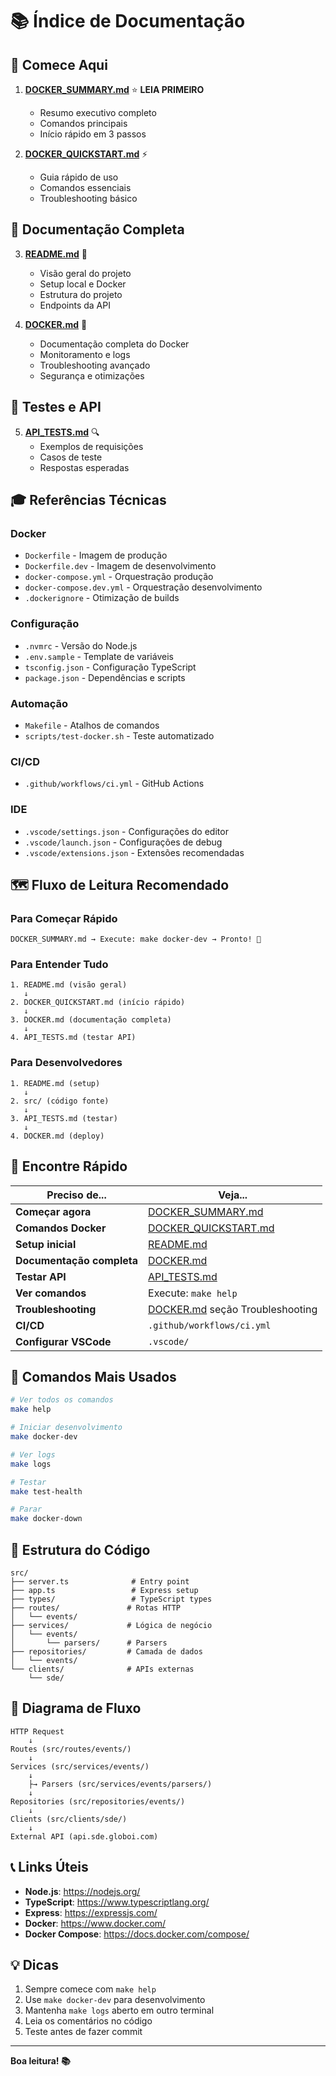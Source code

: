 # 📚 Índice de Documentação

## 🚀 Comece Aqui

1. **[DOCKER_SUMMARY.md](DOCKER_SUMMARY.md)** ⭐ **LEIA PRIMEIRO**
   - Resumo executivo completo
   - Comandos principais
   - Início rápido em 3 passos

2. **[DOCKER_QUICKSTART.md](DOCKER_QUICKSTART.md)** ⚡
   - Guia rápido de uso
   - Comandos essenciais
   - Troubleshooting básico

## 📖 Documentação Completa

3. **[README.md](README.md)** 📝
   - Visão geral do projeto
   - Setup local e Docker
   - Estrutura do projeto
   - Endpoints da API

4. **[DOCKER.md](DOCKER.md)** 🐳
   - Documentação completa do Docker
   - Monitoramento e logs
   - Troubleshooting avançado
   - Segurança e otimizações

## 🧪 Testes e API

5. **[API_TESTS.md](API_TESTS.md)** 🔍
   - Exemplos de requisições
   - Casos de teste
   - Respostas esperadas

## 🎓 Referências Técnicas

### Docker
- `Dockerfile` - Imagem de produção
- `Dockerfile.dev` - Imagem de desenvolvimento
- `docker-compose.yml` - Orquestração produção
- `docker-compose.dev.yml` - Orquestração desenvolvimento
- `.dockerignore` - Otimização de builds

### Configuração
- `.nvmrc` - Versão do Node.js
- `.env.sample` - Template de variáveis
- `tsconfig.json` - Configuração TypeScript
- `package.json` - Dependências e scripts

### Automação
- `Makefile` - Atalhos de comandos
- `scripts/test-docker.sh` - Teste automatizado

### CI/CD
- `.github/workflows/ci.yml` - GitHub Actions

### IDE
- `.vscode/settings.json` - Configurações do editor
- `.vscode/launch.json` - Configurações de debug
- `.vscode/extensions.json` - Extensões recomendadas

## 🗺️ Fluxo de Leitura Recomendado

### Para Começar Rápido
```
DOCKER_SUMMARY.md → Execute: make docker-dev → Pronto! 🎉
```

### Para Entender Tudo
```
1. README.md (visão geral)
   ↓
2. DOCKER_QUICKSTART.md (início rápido)
   ↓
3. DOCKER.md (documentação completa)
   ↓
4. API_TESTS.md (testar API)
```

### Para Desenvolvedores
```
1. README.md (setup)
   ↓
2. src/ (código fonte)
   ↓
3. API_TESTS.md (testar)
   ↓
4. DOCKER.md (deploy)
```

## 🎯 Encontre Rápido

| Preciso de... | Veja... |
|---------------|---------|
| **Começar agora** | [DOCKER_SUMMARY.md](DOCKER_SUMMARY.md) |
| **Comandos Docker** | [DOCKER_QUICKSTART.md](DOCKER_QUICKSTART.md) |
| **Setup inicial** | [README.md](README.md) |
| **Documentação completa** | [DOCKER.md](DOCKER.md) |
| **Testar API** | [API_TESTS.md](API_TESTS.md) |
| **Ver comandos** | Execute: `make help` |
| **Troubleshooting** | [DOCKER.md](DOCKER.md) seção Troubleshooting |
| **CI/CD** | `.github/workflows/ci.yml` |
| **Configurar VSCode** | `.vscode/` |

## 🚀 Comandos Mais Usados

```bash
# Ver todos os comandos
make help

# Iniciar desenvolvimento
make docker-dev

# Ver logs
make logs

# Testar
make test-health

# Parar
make docker-down
```

## 📂 Estrutura do Código

```
src/
├── server.ts              # Entry point
├── app.ts                 # Express setup
├── types/                 # TypeScript types
├── routes/               # Rotas HTTP
│   └── events/
├── services/             # Lógica de negócio
│   └── events/
│       └── parsers/      # Parsers
├── repositories/         # Camada de dados
│   └── events/
└── clients/              # APIs externas
    └── sde/
```

## 🎨 Diagrama de Fluxo

```
HTTP Request
    ↓
Routes (src/routes/events/)
    ↓
Services (src/services/events/)
    ↓
    ├→ Parsers (src/services/events/parsers/)
    ↓
Repositories (src/repositories/events/)
    ↓
Clients (src/clients/sde/)
    ↓
External API (api.sde.globoi.com)
```

## 📞 Links Úteis

- **Node.js**: https://nodejs.org/
- **TypeScript**: https://www.typescriptlang.org/
- **Express**: https://expressjs.com/
- **Docker**: https://www.docker.com/
- **Docker Compose**: https://docs.docker.com/compose/

## 💡 Dicas

1. Sempre comece com `make help`
2. Use `make docker-dev` para desenvolvimento
3. Mantenha `make logs` aberto em outro terminal
4. Leia os comentários no código
5. Teste antes de fazer commit

---

**Boa leitura! 📚**
